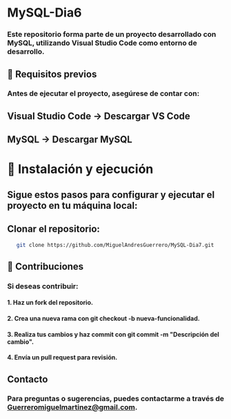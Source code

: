 # MySQL-Dia6

### Este repositorio forma parte de un proyecto desarrollado con MySQL, utilizando Visual Studio Code como entorno de desarrollo.

## 🚀 Requisitos previos

### Antes de ejecutar el proyecto, asegúrese de contar con:

## Visual Studio Code → Descargar VS Code

## MySQL → Descargar MySQL

# 👅 Instalación y ejecución

## Sigue estos pasos para configurar y ejecutar el proyecto en tu máquina local:

## Clonar el repositorio:
````bash
   git clone https://github.com/MiguelAndresGuerrero/MySQL-Dia7.git
````

## 🤝 Contribuciones
### Si deseas contribuir:

#### 1. Haz un fork del repositorio.
#### 2. Crea una nueva rama con git checkout -b nueva-funcionalidad.
#### 3. Realiza tus cambios y haz commit con git commit -m "Descripción del cambio".
#### 4. Envía un pull request para revisión.
   
## Contacto
### Para preguntas o sugerencias, puedes contactarme a través de Guerreromiguelmartinez@gmail.com.
